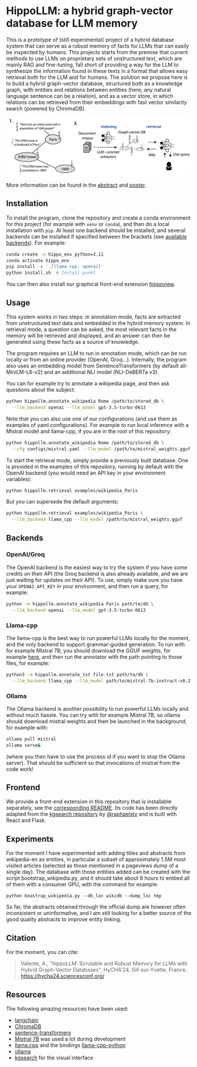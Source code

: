 # HippoLLM: a hybrid graph-vector database for LLM memory

This is a prototype of (still experimental) project of a hybrid database system that can serve as a robust memory of facts for LLMs that can easily be inspected by humans. This projects starts from the premise that current methods to use LLMs on proprietary sets of unstructured text, which are mainly RAG and fine-tuning, fall short of providing a way for the LLM to synthesize the information found in these texts in a format that allows easy retrieval both for the LLM and for humans. The solution we propose here is to build a hybrid graph-vector database, structured both as a knowledge graph, with entities and relations between entities (here, any natural language sentence can be a relation), and as a vector store, in which relations can be retrieved from their embeddings with fast vector similarity search (powered by ChromaDB).

![Figure 1](assets/hippofig.jpg?raw=True)

More information can be found in the [abstract](assets/abstract_hycha24_1.pdf) and [poster](assets/poster.pdf).

## Installation
To install the program, clone the repository and create a conda environment for this project (for example with `venv` or `conda`), and then do a local installation with `pip`. At least one backend should be installed, and several backends can be installed if specified between the brackets (see [available backends](#backends)). For example:

```sh
conda create -n hippo_env python=3.11
conda activate hippo_env
pip install -e '.[llama-cpp, openai]'
python install.sh  # Install punkt
```

You can then also install our graphical front-end extension [hippoview](#frontend).

## Usage
This system works in two steps: in annotation mode, facts are extracted from unstructured text data and embedded in the hybrid memory system. In retrieval mode, a question can be asked, the most relevant facts in the memory will be retrieved and displayed, and an answer can then be generated using these facts as a source of knowledge.

The program requires an LLM to run in annotation mode, which can be run locally or from an online provider (OpenAI, Groq...). Internally, the program also uses an embedding model from SentenceTransformers (by default all-MiniLM-L6-v2) and an additional NLI model (NLI-DeBERTa v3).

You can for example try to annotate a wikipedia page, and then ask questions about the subject:
```sh
python hippollm.annotate_wikipedia Rome /path/to/stored_db \
  --llm_backend openai --llm_model gpt-3.5-turbo-0613
```

Note that you can also use one of our configurations (and use them as examples of yaml configurations). For example to run local inference with a Mistral model and llama-cpp, if you are in the root of this repository:
```sh
python hippollm.annotate_wikipedia Rome /path/to/stored_db \
  --cfg configs/mistral.yaml --llm_model /path/to/mistral_weights.gguf
```

To start the retrieval mode, simply provide a previously built database. One is provided in the examples of this repository, running by default with the OpenAI backend (you would need an API key in your environment variables):
```sh
python hippollm.retrieval examples/wikipedia_Paris
```

But you can supersede the default arguments:
```sh
python hippollm.retrieval examples/wikipedia_Paris \
  --llm_backend llama_cpp --llm_model /path/to/mistral_weights.gguf
```


## Backends
### OpenAI/Groq
The OpenAI backend is the easiest way to try the system if you have some credits on their API (the Groq backend is also already available, and we are just waiting for updates on their API). To use, simply make sure you have your `OPENAI_API_KEY` in your environment, and then run a query, for example:

```sh
python -m hippollm.annotate_wikipedia Paris path/to/db \
  --llm_backend openai --llm_model gpt-3.5-turbo-0613
```

### Llama-cpp
The llama-cpp is the best way to run powerful LLMs locally for the moment, and the only backend to support grammar-guided generation. To run with for example Mistral 7B, you should download the GGUF weights, for example [here](https://huggingface.co/TheBloke/Mistral-7B-Instruct-v0.2-GGUF), and then run the annotator with the path pointing to those files, for example:

```sh
python3 -m hippollm.annotate_txt file.txt path/to/db \
  --llm_backend llama_cpp --llm_model path/to/mistral-7b-instruct-v0.2.Q4_0.gguf
```

### Ollama
The Ollama backend is another possibility to run powerful LLMs locally and without much hassle. You can try with for example Mistral 7B, so ollama should download mistral weights and then be launched in the background, for example with:
```sh
ollama pull mistral
ollama serve&
```
(where you then have to use the process id if you want to stop the Ollama server). That should be sufficient so that invocations of mistral from the code work! 

## Frontend

We provide a front-end extension in this repository that is installable separately, see the [corresponding README](hippoview/README.md). Its code has been directly adapted from the [kgsearch repository](https://github.com/raphaelsty/kgsearch) by [@raphaelsty](https://github.com/raphaelsty) and is built with React and Flask.

## Experiments

For the moment I have experimented with adding titles and abstracts from wikipedia-en as entities, in particular a subset of approximately 1.5M most visited articles (selected as those mentioned in a pageviews dump of a single day). The database with those entities added can be created with the script bootstrap_wikipedia.py, and it should take about 6 hours to embed all of them with a consumer GPU, with the command for example:
```
python boostrap_wikipedia.py --db_loc wikidb --dump_loc tmp
```

So far, the abstracts obtained through the official dump are however often inconsistent or uninformative, and I am still looking for a better source of the good quality abstracts to improve entity linking.

## Citation
For the moment, you can cite:

> Valente, A., "hippoLLM: Scrutable and Robust Memory for LLMs with Hybrid Graph-Vector Databases", HyCHA'24, Gif-sur-Yvette, France. https://hycha24.sciencesconf.org/ 

## Resources
The following amazing resources have been used:
- [langchain](https://github.com/langchain-ai/langchain)
- [ChromaDB](https://github.com/chroma-core/chroma)
- [sentence-transformers](https://github.com/UKPLab/sentence-transformers)
- [Mistral 7B](https://huggingface.co/mistralai/Mistral-7B-v0.1) was used a lot during development
- [llama.cpp](https://github.com/ggerganov/llama.cpp) and the bindings [llama-cpp-python](https://github.com/abetlen/llama-cpp-python)
- [ollama](https://github.com/ollama/ollama) 
- [kgsearch](https://github.com/raphaelsty/kgsearch) for the visual interface
